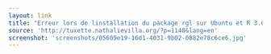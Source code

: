 ```yaml
---
layout: link
title: "Erreur lors de linstallation du package rgl sur Ubuntu et R 3.0.0Error while installing package rgl on Ubuntu and R v3.0.0  tuxette-chix"
source: 'http://tuxette.nathalievilla.org/?p=1140&lang=en'
screenshot: 'screenshots/05609e19-16d1-4031-9b02-0882e78c6ce6.jpg'
---
```


